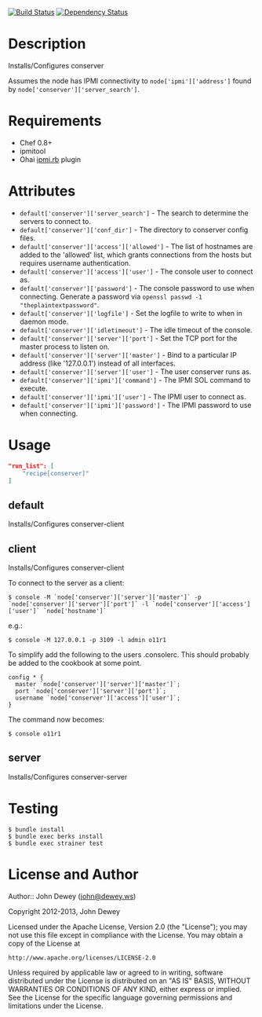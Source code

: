 [![Build Status](https://travis-ci.org/retr0h/cookbook-conserver.png?branch=master)](https://travis-ci.org/retr0h/cookbook-conserver)
[![Dependency Status](https://gemnasium.com/retr0h/cookbook-conserver.png)](https://gemnasium.com/retr0h/cookbook-conserver)

Description
===========

Installs/Configures conserver

Assumes the node has IPMI connectivity to `node['ipmi']['address']` found by `node['conserver']['server_search']`.

Requirements
============

* Chef 0.8+
* ipmitool
* Ohai [ipmi.rb](https://bitbucket.org/retr0h/ohai/src) plugin

Attributes
==========

* `default['conserver']['server_search']` - The search to determine the servers to connect to. 
* `default['conserver']['conf_dir']` - The directory to conserver config files.
* `default['conserver']['access']['allowed']` - The list of hostnames are added to the 'allowed' list, which grants connections from the hosts but requires username authentication.
* `default['conserver']['access']['user']` - The console user to connect as.
* `default['conserver']['password']` - The console password to use when connecting.  Generate a password via `openssl passwd -1 "theplaintextpassword"`.
* `default['conserver']['logfile']` - Set the logfile to write to when in daemon mode.
* `default['conserver']['idletimeout']` - The idle timeout of the console.
* `default['conserver']['server']['port']` - Set the TCP port for the master process to listen on.
* `default['conserver']['server']['master']` - Bind to a particular IP address (like '127.0.0.1') instead of all interfaces.
* `default['conserver']['server']['user']` - The user conserver runs as.
* `default['conserver']['ipmi']['command']` - The IPMI SOL command to execute.
* `default['conserver']['ipmi']['user']` - The IPMI user to connect as.
* `default['conserver']['ipmi']['password']` - The IPMI password to use when connecting.

Usage
=====

```json
"run_list": [
    "recipe[conserver]"
]
```

default
----

Installs/Configures conserver-client

client
----

Installs/Configures conserver-client

To connect to the server as a client:

    $ console -M `node['conserver']['server']['master']` -p `node['conserver']['server']['port']` -l `node['conserver']['access']['user']` `node['hostname']`

e.g.:

    $ console -M 127.0.0.1 -p 3109 -l admin o11r1

To simplify add the following to the users .consolerc.  This should probably be added
to the cookbook at some point.

    config * {
      master `node['conserver']['server']['master']`;
      port `node['conserver']['server']['port']`;
      username `node['conserver']['access']['user']`;
    }

The command now becomes:

    $ console o11r1

server
----

Installs/Configures conserver-server

Testing
=======

    $ bundle install
    $ bundle exec berks install
    $ bundle exec strainer test

License and Author
==================

Author:: John Dewey (<john@dewey.ws>)

Copyright 2012-2013, John Dewey

Licensed under the Apache License, Version 2.0 (the "License");
you may not use this file except in compliance with the License.
You may obtain a copy of the License at

    http://www.apache.org/licenses/LICENSE-2.0

Unless required by applicable law or agreed to in writing, software
distributed under the License is distributed on an "AS IS" BASIS,
WITHOUT WARRANTIES OR CONDITIONS OF ANY KIND, either express or implied.
See the License for the specific language governing permissions and
limitations under the License.
